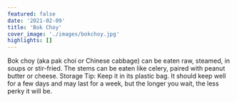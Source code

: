 ```yaml
---
featured: false
date: '2021-02-09'
title: 'Bok Choy'
cover_image: './images/bokchoy.jpg'
highlights: []
---
```


Bok choy (aka pak choi or Chinese cabbage) can be eaten raw, steamed, in soups or stir-fried. The stems can be eaten like celery, paired with peanut butter or cheese. Storage Tip: Keep it in its plastic bag. It should keep well for a few days and may last for a week, but the longer you wait, the less perky it will be.

